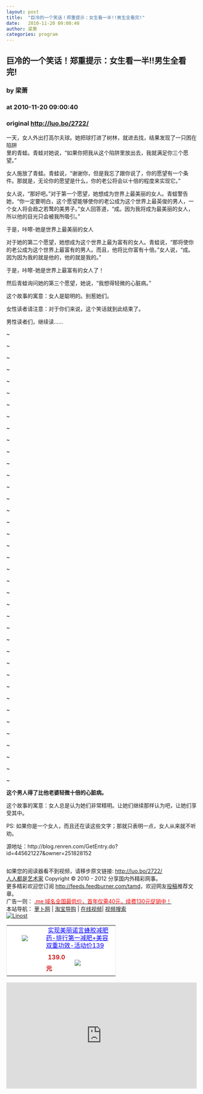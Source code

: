 ```yaml
---
layout: post
title:  "巨冷的一个笑话！郑重提示：女生看一半!!男生全看完!"
date:   2010-11-20 09:00:40
author: 梁萧
categories: program
---
```


## 巨冷的一个笑话！郑重提示：女生看一半!!男生全看完!
### by 梁萧
### at 2010-11-20 09:00:40
### original <http://luo.bo/2722/>

<p>一天，女人外出打高尔夫球。她把球打进了树林，就进去找，结果发现了一只困在陷阱<br> 里的青蛙。青蛙对她说，“如果你把我从这个陷阱里放出去，我就满足你三个愿望。”<span></span></p><p>女人施放了青蛙。青蛙说，“谢谢你，但是我忘了跟你说了，你的愿望有一个条件。那就是，无论你的愿望是什么，你的老公将会以十倍的程度来实现它。”</p><p>女人说，“那好吧。”对于第一个愿望，她想成为世界上最美丽的女人。青蛙警告她，“你一定要明白，这个愿望能够使你的老公成为这个世界上最英俊的男人，一个女人将会趋之若鹜的美男子。”女人回答道，“成。因为我将成为最美丽的女人，所以他的目光只会被我所吸引。”</p><p>于是，咔嚓-她是世界上最美丽的女人</p><p>对于她的第二个愿望，她想成为这个世界上最为富有的女人。青蛙说，“那将使你的老公成为这个世界上最富有的男人。而且，他将比你富有十倍。”女人说，“成。因为因为我的就是他的，他的就是我的。”</p><p>于是，咔嚓-她是世界上最富有的女人了！</p><p>然后青蛙询问她的第三个愿望，她说，“我想得轻微的心脏病。”</p><p>这个故事的寓意：女人是聪明的。别惹她们。</p><p>女性读者请注意：对于你们来说，这个笑话就到此结束了。</p><p>男性读者们，继续读……</p><p>~</p><p>~</p><p>~</p><p>~</p><p>~</p><p>~</p><p>~</p><p>~</p><p>~</p><p>~</p><p>~</p><p>~</p><p>~</p><p>~</p><p>~</p><p>~</p><p>~</p><p>~</p><p>~</p><p>~</p><p>~</p><p>~</p><p>~</p><p>~</p><p>~</p><p>~</p><p>~</p><p>~</p><p>~</p><p>~</p><p>~</p><p>~</p><p>~</p><p>~</p><p>~</p><p>~</p><p>~</p><p>~</p><p>~</p><p><strong>这个男人得了比他老婆轻微十倍的心脏病。</strong></p><p>这个故事的寓意：女人总是认为她们非常精明。让她们继续那样认为吧，让她们享受其中。</p><p>PS: 如果你是一个女人，而且还在读这些文字；那就只表明一点，女人从来就不听劝。</p><p>源地址：http://blog.renren.com/GetEntry.do?id=445621227&amp;owner=251828152</p><p><img src="http://dulei.si/files/fbb90423309890e92197ca8f274a5d2c.jpg" alt=""></p><p>如果您的阅读器看不到视频，请移步原文链接: <a href="http://luo.bo/2722/">http://luo.bo/2722/</a> <br> <a href="http://luo.bo/">人人都是艺术家</a> Copyright ©   2010 - 2012 分享国内外精彩网事。<br> 更多精彩欢迎您订阅 <a href="http://feeds.feedburner.com/tamd">http://feeds.feedburner.com/tamd</a>，欢迎网友<a href="http://luo.bo/delivery/">投稿</a>推荐文章。<br> 广告一则： <a href="http://zi.mu/domain"><font color="red">.me 域名全国最低价，首年仅需40元，续费130元促销中！</font></a><br> 本站导航： <a href="http://luo.bo/">萝卜网</a> | <a href="http://tao.luo.bo/">淘宝导购</a> | <a href="http://v2.luo.bo/">在线视频</a>| <a href="http://v.luo.bo/">视频搜索</a><br> <a href="http://zi.mu/linost" title="Linost"><img src="http://dulei.si/files/966647b88eb7c4530535056df8d2d83f.gif" alt="Linost" border="0"></a> <br><table cellpadding="0" cellspacing="0" bgcolor="#FFFFFF" style="width:290px;border:1px solid #e6e6e6"><tr><td rowspan="2" align="center"><div style="margin:5px auto;width:80px;height:80px"><a href="http://s.click.taobao.com/t_1?i=qvFXFNo5sVGhzg%3D%3D&amp;p=mm_11009023_0_0&amp;n=12" style="width:80px;margin:0px;padding:0px;height:80px;overflow:hidden"><img style="margin:0px;border:none" src="http://image.taobao.com/bao/uploaded/http://img02.taobaocdn.com/bao/uploaded/i2/T1ISRKXd0HXXcHFYrc_125833.jpg_sum.jpg"></a></div><div></div></td><td colspan="2"><a href="http://s.click.taobao.com/t_1?i=qvFXFNo5sVGhzg%3D%3D&amp;p=mm_11009023_0_0&amp;n=12" style="height:40px;width:180px;margin:5px;line-height:20px;color:#0000ff">实现美丽诺言蜂胶减肥药-排行第一减肥+美容双重功效-活动价139</a></td></tr><tr><td> <span style="font-weight:600;margin:5px;line-height:30px;color:#cc0000">139.0元</span></td><td width="100px"><a href="http://s.click.taobao.com/t_1?i=qvFXFNo5sVGhzg%3D%3D&amp;p=mm_11009023_0_0&amp;n=12"><img name="" style="margin:0px;line-height:24px;vertical-align:text-bottom;border:none" src="http://img.alimama.cn/images/tbk/cps/fgetccode_btn.gif"></a></td></tr></table> <p><iframe src="http://feedads.g.doubleclick.net/~ah/f/7sv1ooo89v8jfelhdjk8plpa64/300/250?ca=1&amp;fh=280#http%3A%2F%2Fluo.bo%2F2722%2F" width="100%" height="280" frameborder="0" scrolling="no" marginwidth="0" marginheight="0"></iframe></p></p>